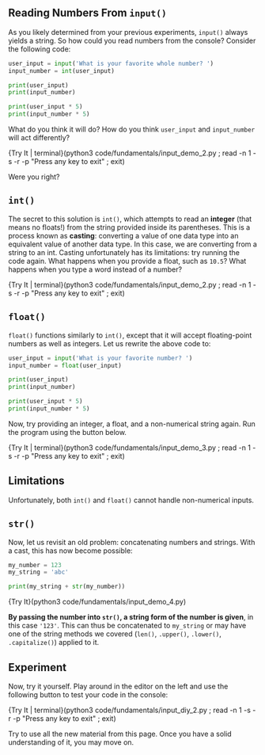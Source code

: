 ## Reading Numbers From `input()`
As you likely determined from your previous experiments, `input()` always yields a string. So how could you read numbers from the console? Consider the following code:

```python
user_input = input('What is your favorite whole number? ')
input_number = int(user_input)

print(user_input)
print(input_number)

print(user_input * 5)
print(input_number * 5)
```

What do you think it will do? How do you think `user_input` and `input_number` will act differently?

{Try It | terminal}(python3 code/fundamentals/input_demo_2.py ; read -n 1 -s -r -p "Press any key to exit" ; exit)

Were you right?

## `int()`
The secret to this solution is `int()`, which attempts to read an **integer** (that means no floats!) from the string provided inside its parentheses. This is a process known as **casting**: converting a value of one data type into an equivalent value of another data type. In this case, we are converting from a string to an int. Casting unfortunately has its limitations: try running the code again. What happens when you provide a float, such as `10.5`? What happens when you type a word instead of a number?

{Try It | terminal}(python3 code/fundamentals/input_demo_2.py ; read -n 1 -s -r -p "Press any key to exit" ; exit)

## `float()`
`float()` functions similarly to `int()`, except that it will accept floating-point numbers as well as integers. Let us rewrite the above code to:

```python
user_input = input('What is your favorite number? ')
input_number = float(user_input)

print(user_input)
print(input_number)

print(user_input * 5)
print(input_number * 5)
```

Now, try providing an integer, a float, and a non-numerical string again. Run the program using the button below.

{Try It | terminal}(python3 code/fundamentals/input_demo_3.py ; read -n 1 -s -r -p "Press any key to exit" ; exit)

## Limitations
Unfortunately, both `int()` and `float()` cannot handle non-numerical inputs.

## `str()`
Now, let us revisit an old problem: concatenating numbers and strings. With a cast, this has now become possible:

```python
my_number = 123
my_string = 'abc'

print(my_string + str(my_number))
```

{Try It}(python3 code/fundamentals/input_demo_4.py)

**By passing the number into `str()`, a string form of the number is given**, in this case `'123'`. This can thus be concatenated to `my_string` or may have one of the string methods we covered (`len()`, `.upper()`, `.lower()`, `.capitalize()`) applied to it.

## Experiment
Now, try it yourself. Play around in the editor on the left and use the following button to test your code in the console:

{Try It | terminal}(python3 code/fundamentals/input_diy_2.py ; read -n 1 -s -r -p "Press any key to exit" ; exit)

Try to use all the new material from this page. Once you have a solid understanding of it, you may move on.